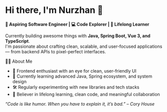 # Hi there, I'm Nurzhan 👋

**🚀 Aspiring Software Engineer | 💻 Code Explorer | 🌱 Lifelong Learner** 

Currently building awesome things with **Java, Spring Boot, Vue 3, and TypeScript**.  
I'm passionate about crafting clean, scalable, and user-focused applications — from backend APIs to pixel-perfect interfaces.

👨‍💻 About Me
- 🎨 Frontend enthusiast with an eye for clean, user-friendly UI
- 🌱 Currently learning advanced Java, Spring ecosystem, and system design
- 🛠️ Regularly experimenting with new libraries and tech stacks
- 🎯 Believer in lifelong learning, clean code, and meaningful collaboration


_“Code is like humor. When you have to explain it, it’s bad.” – Cory House_
